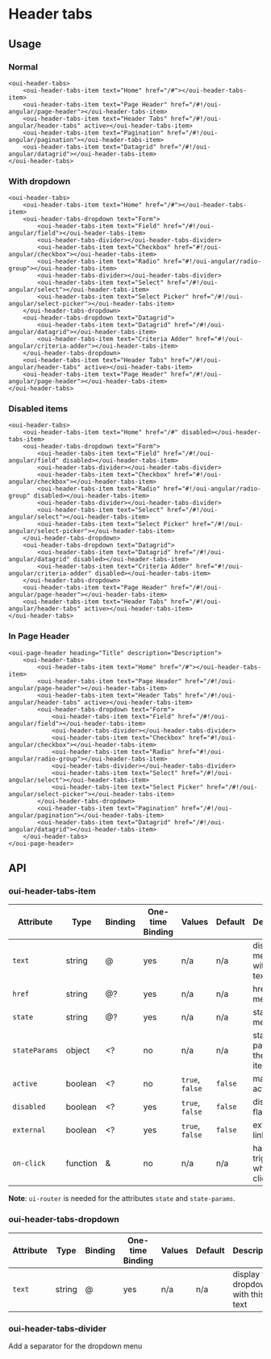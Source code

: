 # Header tabs

<component-status cx-design="complete" ux="rc"></component-status>

## Usage

### Normal

```html:preview
<oui-header-tabs>
    <oui-header-tabs-item text="Home" href="/#"></oui-header-tabs-item>
    <oui-header-tabs-item text="Page Header" href="/#!/oui-angular/page-header"></oui-header-tabs-item>
    <oui-header-tabs-item text="Header Tabs" href="/#!/oui-angular/header-tabs" active></oui-header-tabs-item>
    <oui-header-tabs-item text="Pagination" href="/#!/oui-angular/pagination"></oui-header-tabs-item>
    <oui-header-tabs-item text="Datagrid" href="/#!/oui-angular/datagrid"></oui-header-tabs-item>
</oui-header-tabs>
```

### With dropdown
```html:preview
<oui-header-tabs>
    <oui-header-tabs-item text="Home" href="/#"></oui-header-tabs-item>
    <oui-header-tabs-dropdown text="Form">
        <oui-header-tabs-item text="Field" href="/#!/oui-angular/field"></oui-header-tabs-item>
        <oui-header-tabs-divider></oui-header-tabs-divider>
        <oui-header-tabs-item text="Checkbox" href="#!/oui-angular/checkbox"></oui-header-tabs-item>
        <oui-header-tabs-item text="Radio" href="#!/oui-angular/radio-group"></oui-header-tabs-item>
        <oui-header-tabs-divider></oui-header-tabs-divider>
        <oui-header-tabs-item text="Select" href="/#!/oui-angular/select"></oui-header-tabs-item>
        <oui-header-tabs-item text="Select Picker" href="/#!/oui-angular/select-picker"></oui-header-tabs-item>
    </oui-header-tabs-dropdown>
    <oui-header-tabs-dropdown text="Datagrid">
        <oui-header-tabs-item text="Datagrid" href="/#!/oui-angular/datagrid"></oui-header-tabs-item>
        <oui-header-tabs-item text="Criteria Adder" href="#!/oui-angular/criteria-adder"></oui-header-tabs-item>
    </oui-header-tabs-dropdown>
    <oui-header-tabs-item text="Header Tabs" href="/#!/oui-angular/header-tabs" active></oui-header-tabs-item>
    <oui-header-tabs-item text="Page Header" href="/#!/oui-angular/page-header"></oui-header-tabs-item>
</oui-header-tabs>
```

### Disabled items

```html:preview
<oui-header-tabs>
    <oui-header-tabs-item text="Home" href="/#" disabled></oui-header-tabs-item>
    <oui-header-tabs-dropdown text="Form">
        <oui-header-tabs-item text="Field" href="/#!/oui-angular/field" disabled></oui-header-tabs-item>
        <oui-header-tabs-divider></oui-header-tabs-divider>
        <oui-header-tabs-item text="Checkbox" href="#!/oui-angular/checkbox"></oui-header-tabs-item>
        <oui-header-tabs-item text="Radio" href="#!/oui-angular/radio-group" disabled></oui-header-tabs-item>
        <oui-header-tabs-divider></oui-header-tabs-divider>
        <oui-header-tabs-item text="Select" href="/#!/oui-angular/select"></oui-header-tabs-item>
        <oui-header-tabs-item text="Select Picker" href="/#!/oui-angular/select-picker"></oui-header-tabs-item>
    </oui-header-tabs-dropdown>
    <oui-header-tabs-dropdown text="Datagrid">
        <oui-header-tabs-item text="Datagrid" href="/#!/oui-angular/datagrid" disabled></oui-header-tabs-item>
        <oui-header-tabs-item text="Criteria Adder" href="#!/oui-angular/criteria-adder" disabled></oui-header-tabs-item>
    </oui-header-tabs-dropdown>
    <oui-header-tabs-item text="Page Header" href="/#!/oui-angular/page-header"></oui-header-tabs-item>
    <oui-header-tabs-item text="Header Tabs" href="/#!/oui-angular/header-tabs" active></oui-header-tabs-item>
</oui-header-tabs>
```

### In Page Header

```html:preview
<oui-page-header heading="Title" description="Description">
    <oui-header-tabs>
        <oui-header-tabs-item text="Home" href="/#"></oui-header-tabs-item>
        <oui-header-tabs-item text="Page Header" href="/#!/oui-angular/page-header"></oui-header-tabs-item>
        <oui-header-tabs-item text="Header Tabs" href="/#!/oui-angular/header-tabs" active></oui-header-tabs-item>
        <oui-header-tabs-dropdown text="Form">
            <oui-header-tabs-item text="Field" href="/#!/oui-angular/field"></oui-header-tabs-item>
            <oui-header-tabs-divider></oui-header-tabs-divider>
            <oui-header-tabs-item text="Checkbox" href="#!/oui-angular/checkbox"></oui-header-tabs-item>
            <oui-header-tabs-item text="Radio" href="#!/oui-angular/radio-group"></oui-header-tabs-item>
            <oui-header-tabs-divider></oui-header-tabs-divider>
            <oui-header-tabs-item text="Select" href="/#!/oui-angular/select"></oui-header-tabs-item>
            <oui-header-tabs-item text="Select Picker" href="/#!/oui-angular/select-picker"></oui-header-tabs-item>
        </oui-header-tabs-dropdown>
        <oui-header-tabs-item text="Pagination" href="/#!/oui-angular/pagination"></oui-header-tabs-item>
        <oui-header-tabs-item text="Datagrid" href="/#!/oui-angular/datagrid"></oui-header-tabs-item>
    </oui-header-tabs>
</oui-page-header>
```

## API

### oui-header-tabs-item

| Attribute     | Type      | Binding   | One-time Binding  | Values            | Default   | Description
| ----          | ----      | ----      | ----              | ----              | ----      | ----
| `text`        | string    | @         | yes               | n/a               | n/a       | display the menu item with this text
| `href`        | string    | @?        | yes               | n/a               | n/a       | href of the menu item
| `state`       | string    | @?        | yes               | n/a               | n/a       | state of the menu item
| `stateParams` | object    | <?        | no                | n/a               | n/a       | state params of the menu item
| `active`      | boolean   | <?        | no                | `true`, `false`   | `false`   | manual active flag
| `disabled`    | boolean   | <?        | yes               | `true`, `false`   | `false`   | disabled flag
| `external`    | boolean   | <?        | yes               | `true`, `false`   | `false`   | external link flag
| `on-click`    | function  | &         | no                | n/a               | n/a       | handler triggered when clicked

**Note**: `ui-router` is needed for the attributes `state` and `state-params`.

### oui-header-tabs-dropdown

| Attribute     | Type      | Binding   | One-time Binding  | Values            | Default   | Description
| ----          | ----      | ----      | ----              | ----              | ----      | ----
| `text`        | string    | @         | yes               | n/a               | n/a       | display the dropdown with this text

### oui-header-tabs-divider

Add a separator for the dropdown menu
